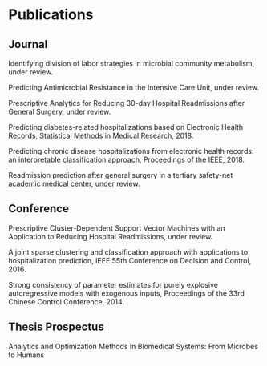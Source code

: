 # Publications

## Journal

Identifying division of labor strategies in microbial community metabolism, under review.

Predicting Antimicrobial Resistance in the Intensive Care Unit, under review.

Prescriptive Analytics for Reducing 30-day Hospital Readmissions after General Surgery, under review.

Predicting diabetes-related hospitalizations based on Electronic Health Records, Statistical Methods in Medical Research, 2018.

Predicting chronic disease hospitalizations from electronic health records: an interpretable classification approach, Proceedings of the IEEE, 2018.

Readmission prediction after general surgery in a tertiary safety-net academic medical center, under review.

## Conference

Prescriptive Cluster-Dependent Support Vector Machines with an Application to Reducing Hospital Readmissions, under review.

A joint sparse clustering and classification approach with applications to hospitalization prediction, IEEE 55th Conference on Decision and Control, 2016.

Strong consistency of parameter estimates for purely explosive autoregressive models with exogenous inputs, Proceedings of the 33rd Chinese Control Conference, 2014.

## Thesis Prospectus
Analytics and Optimization Methods in Biomedical Systems: From Microbes to Humans 

